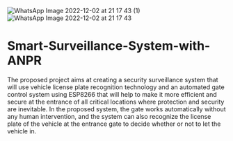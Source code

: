 ![WhatsApp Image 2022-12-02 at 21 17 43 (1)](https://user-images.githubusercontent.com/97104311/205428401-8a381994-1c83-43bc-844f-03d2904ef233.jpeg)
![WhatsApp Image 2022-12-02 at 21 17 43](https://user-images.githubusercontent.com/97104311/205428402-daf88cb8-b1fa-4de7-bd00-12dbca81eaf4.jpeg)

# Smart-Surveillance-System-with-ANPR

The proposed project aims at creating a security surveillance system that will use vehicle license plate recognition technology and an automated gate control system 
using ESP8266 that will help to make it more efficient and secure at the entrance of all critical locations where protection and security are inevitable. 
In the proposed system, the gate works automatically without any human intervention, and the system can also recognize the license plate of the vehicle at the 
entrance gate to decide whether or not to let the vehicle in.
